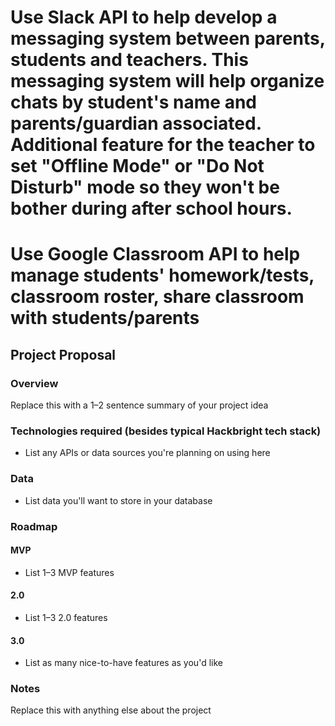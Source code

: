 # Use Slack API to help develop a messaging system between parents, students and teachers. This messaging system will help organize chats by student's name and parents/guardian associated. Additional feature for the teacher to set "Offline Mode" or "Do Not Disturb" mode so they won't be bother during after school hours.

# Use Google Classroom API to help manage students' homework/tests, classroom roster, share classroom with students/parents


## Project Proposal

### Overview

Replace this with a 1–2 sentence summary of your project idea

### Technologies required (besides typical Hackbright tech stack)

- List any APIs or data sources you're planning on using here

### Data

- List data you'll want to store in your database

### Roadmap

#### MVP

- List 1–3 MVP features

#### 2.0

- List 1–3 2.0 features

#### 3.0

- List as many nice-to-have features as you'd like

### Notes

Replace this with anything else about the project
